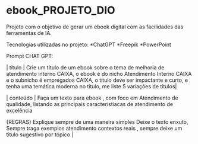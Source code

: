# ebook_PROJETO_DIO
Projeto com o objetivo de gerar um ebook digital com as facilidades das ferramentas de IA. 

Tecnologias utilizadas no projeto:
*ChatGPT
*Freepik
*PowerPoint

Prompt CHAT GPT:

|  título  | Crie um título de um ebook sobre o tema de melhoria de atendimento interno CAIXA, o ebook é do nicho Atendimento Interno CAIXA e o subnicho é empregados CAIXA, o título deve ser impactante e curto, e tenha uma temática moderna no título, me liste 5 variações de títulos|

| conteúdo | Faça um texto para ebook , com foco em Atendimento de qualidade, listando as principais característiacas de atendimento de excelência

{REGRAS} Explique sempre de uma maneira simples Deixe o texto enxuto, Sempre traga exemplos atendimento contextos reais , sempre deixe um título sugestivo por tópico |

